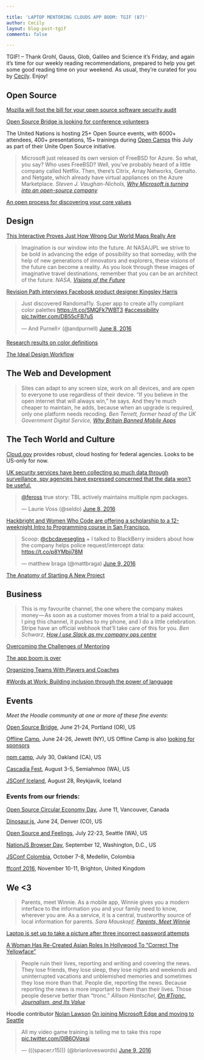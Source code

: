 ```yaml
---

title: 'LAPTOP MENTORING CLOUDS APP BOOM: TGIF (87)'
author: Cecily
layout: blog-post-tgif
comments: false

---
```



TGIF! – Thank Grohl, Gauss, Glob, Galileo and Science it’s Friday, and again it’s time for our weekly reading recommendations, prepared to help you get some good reading time on your weekend. As usual, they’re curated for you by [Cecily](https://twitter.com/skeskali). Enjoy!



## Open Source

[Mozilla will foot the bill for your open source software security audit](http://www.zdnet.com/article/mozilla-will-foot-the-bill-for-your-open-source-software-security-audit/)

[Open Source Bridge is looking for conference volunteers](http://volunteer.opensourcebridge.org/)

The United Nations is hosting 25+ Open Source events, with 6000+ attendees, 400+ presentations, 15+ trainings during [Open Camps](http://opencamps.org/) this July as part of their Unite Open Source initiative.

> Microsoft just released its own version of FreeBSD for Azure. So what, you say? Who uses FreeBSD? Well, you’ve probably heard of a little company called Netflix. Then, there’s Citrix, Array Networks, Gemalto. and Netgate, which already have virtual appliances on the Azure Marketplace. <cite>Steven J. Vaughan-Nichols, [Why Microsoft is turning into an open-source company](http://www.zdnet.com/article/why-microsoft-is-turning-into-an-open-source-company/)</cite>

[An open process for discovering your core values](https://opensource.com/open-organization/16/6/opening-discover-education-centers-core-values)

## Design

[This Interactive Proves Just How Wrong Our World Maps Really Are](http://www.fastcodesign.com/3060594/infographic-of-the-day/this-interactive-proves-just-how-insane-world-maps-really-are)

> Imagination is our window into the future. At NASA/JPL we strive to be bold in advancing the edge of possibility so that someday, with the help of new generations of innovators and explorers, these visions of the future can become a reality. As you look through these images of imaginative travel destinations, remember that you can be an architect of the future. <cite>NASA, [Visions of the Future](http://www.jpl.nasa.gov/visions-of-the-future/)</cite>

[Revision Path interviews Facebook product designer Kingsley Harris](https://soundcloud.com/revisionpath/episode-143-kingsley-harris)

<blockquote class="twitter-tweet" data-lang="en"><p lang="en" dir="ltr">Just discovered Randoma11y. Super app to create a11y compliant color palettes <a href="https://t.co/SMQFk7WBT3">https://t.co/SMQFk7WBT3</a> <a href="https://twitter.com/hashtag/accessibility?src=hash">#accessibility</a> <a href="https://t.co/DB55cFB7u5">pic.twitter.com/DB55cFB7u5</a></p>&mdash; And Purnell⚡️ (@andpurnell) <a href="https://twitter.com/andpurnell/status/740529003770089476">June 8, 2016</a></blockquote>

[Research results on color definitions](https://medium.com/sketch-app-sources/research-results-on-color-definitions-f79a4aafaa0#.z23xl94pk)

[The Ideal Design Workflow](https://blog.prototypr.io/the-ideal-design-workflow-2c200b8e337d#.q19pzw111)

## The Web and Development

> Sites can adapt to any screen size, work on all devices, and are open to everyone to use regardless of their device. “If you believe in the open internet that will always win,” he says. And they’re much cheaper to maintain, he adds, because when an upgrade is required, only one platform needs recoding. <cite>Ben Terrett, former head of the UK Government Digital Service, [Why Britain Banned Mobile Apps](https://govinsider.asia/smart-gov/why-britain-banned-mobile-apps/)</cite>

## The Tech World and Culture
[Cloud.gov](https://cloud.gov/) provides robust, cloud hosting for federal agencies. Looks to be US-only for now.

[UK security services have been collecting so much data through surveillance, spy agencies have expressed concerned that the data won't be useful.](http://www.bbc.com/news/technology-36469351)

<blockquote class="twitter-tweet" data-lang="en"><p lang="en" dir="ltr"><a href="https://twitter.com/feross">@feross</a> true story: TBL actively maintains multiple npm packages.</p>&mdash; Laurie Voss (@seldo) <a href="https://twitter.com/seldo/status/740595246279491584">June 8, 2016</a></blockquote>

[Hackbright and Women Who Code are offering a scholarship to a 12-weeknight Intro to Programming course in San Francisco.](https://docs.google.com/forms/d/1qOtQ0sohVcckkt_QHrZ0W0LFv1UiN54phjupnbcL_88/viewform)

<blockquote class="twitter-tweet" data-lang="en"><p lang="en" dir="ltr">Scoop: <a href="https://twitter.com/cbcdaveseglins">@cbcdaveseglins</a> + I talked to BlackBerry insiders about how the company helps police request/intercept data: <a href="https://t.co/p8YMbji78M">https://t.co/p8YMbji78M</a></p>&mdash; matthew braga (@mattbraga) <a href="https://twitter.com/mattbraga/status/740867715741581313">June 9, 2016</a></blockquote>

[The Anatomy of Starting A New Project](https://medium.com/swlh/the-anatomy-of-starting-a-new-project-6b9180e947c5#.4jztlgppf)

## Business

> This is my favourite channel, the one where the company makes money — As soon as a customer moves from a trial to a paid account, I ping this channel, it pushes to my phone, and I do a little celebration. Stripe have an official webhook that’ll take care of this for you. <cite> Ben Schwarz, [How I use Slack as my company ops centre](https://building.calibreapp.com/how-i-use-slack-as-company-ops-centre-fda441a6e71d#.td4dsgues)</cite>

[Overcoming the Challenges of Mentoring](https://prezi.com/yg36mrh2tf0k/overcoming-the-challenges-of-mentoring/)

[The app boom is over](http://www.recode.net/2016/6/8/11883518/app-boom-over-snapchat-uber)

[Organizing Teams With Players and Coaches](https://www.helpscout.net/blog/effective-teams/)

[#Words at Work: Building inclusion through the power of language](https://www.dca.org.au/files/file/WordsAtWork/DCA%20WordsAtWork%20OVERALL%20Guide.pdf)

## Events

_Meet the Hoodie community at one or more of these fine events:_

[Open Source Bridge](http://opensourcebridge.org/), June 21-24, Portland (OR), US

[Offline Camp](http://offlinefirst.org/camp/), June 24-26, Jewett (NY), US
Offline Camp is also [looking for sponsors](http://offlinefirst.org/camp/)

[npm camp](http://npm.camp/), July 30, Oakland (CA), US

[Cascadia Fest](http://2016.cascadiafest.org/), August 3-5, Semiahmoo (WA), US

[JSConf Iceland](https://2016.jsconf.is/), August 28, Reykjavik, Iceland

### Events from our friends:

[Open Source Circular Economy Day](https://oscedays.org/vancouver-2016/), June 11, Vancouver, Canada

[Dinosaur.js](http://dinosaurjs.org/), June 24, Denver (CO), US

[Open Source and Feelings](http://www.osfeels.com/), July 22-23, Seattle (WA), US

[NationJS Browser Day](http://lanyrd.com/2016/nationjs-browser-day/), September 12, Washington, D.C., US

[JSConf Colombia](http://jsconf.co/), October 7-8, Medellín, Colombia

[ffconf 2016](https://2016.ffconf.org/), November 10-11, Brighton, United Kingdom


## We <3


> Parents, meet Winnie. As a mobile app, Winnie gives you a modern interface to the information you and your family need to know, wherever you are. As a service, it is a central, trustworthy source of local information for parents. <cite>Sara Mauskopf, [Parents, Meet Winnie](https://medium.com/winnie-labs/meet-winnie-16d689d9bd4f#.pm77cvewc)</cite>

[Laptop is set up to take a picture after three incorrect password attempts](http://imgur.com/gallery/aal9N)

[A Woman Has Re-Created Asian Roles In Hollywood To “Correct The Yellowface”](https://www.buzzfeed.com/tanyachen/mom-correcting-yellowface)

> People ruin their lives, reporting and writing and covering the news. They lose friends, they lose sleep, they lose nights and weekends and uninterrupted vacations and unblemished memories and sometimes they lose more than that. People die, reporting the news. Because reporting the news is more important to them than their lives. Those people deserve better than “tronc.” <cite>Allison Hantschel, [On #Tronc, Journalism, and Its Value](https://first-draft.com/2016/06/02/on-tronc-journalism-and-its-value/)</cite>

Hoodie contributor [Nolan Lawson](https://twitter.com/nolanlawson) [On joining Microsoft Edge and moving to Seattle](https://nolanlawson.com/2016/06/09/on-joining-microsoft-edge-and-moving-to-seattle/)

<blockquote class="twitter-tweet" data-lang="en"><p lang="en" dir="ltr">All my video game training is telling me to take this rope <a href="https://t.co/0lB6OVqxsi">pic.twitter.com/0lB6OVqxsi</a></p>&mdash; (((spacer.r15))) (@brianloveswords) <a href="https://twitter.com/brianloveswords/status/740885636253646848">June 9, 2016</a></blockquote>
